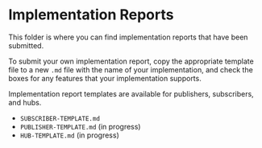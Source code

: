 # Implementation Reports

This folder is where you can find implementation reports that have been submitted.

To submit your own implementation report, copy the appropriate template file to a new `.md` file with the name of your implementation, and check the boxes for any features that your implementation supports.

Implementation report templates are available for publishers, subscribers, and hubs.

* `SUBSCRIBER-TEMPLATE.md`
* `PUBLISHER-TEMPLATE.md` (in progress)
* `HUB-TEMPLATE.md` (in progress)
